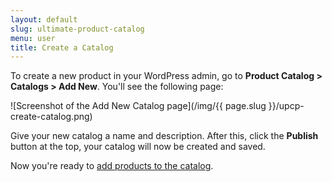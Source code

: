 ```yaml
---
layout: default
slug: ultimate-product-catalog
menu: user
title: Create a Catalog
---
```

To create a new product in your WordPress admin, go to **Product Catalog > Catalogs > Add New**. You'll see the following page:

![Screenshot of the Add New Catalog page](/img/{{ page.slug }}/upcp-create-catalog.png)

Give your new catalog a name and description. After this, click the **Publish** button at the top, your catalog will now be created and saved. 

Now you're ready to [add products to the catalog](../catalogs/add-products).

